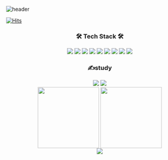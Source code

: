 ![header](https://capsule-render.vercel.app/api?type=wave&color=gradient&height=200&section=header&text=Preznt&fontSize=75&animation=fadeIn)

[![Hits](https://hits.seeyoufarm.com/api/count/incr/badge.svg?url=https%3A%2F%2Fgithub.com%2FPreznt%2Fhit-counter&count_bg=%2379C83D&title_bg=%23555555&icon=&icon_color=%23E7E7E7&title=hits&edge_flat=false)](https://hits.seeyoufarm.com)

<h3 align=center>🛠 Tech Stack 🛠</h3>
<div align=center>
    <img src="https://img.shields.io/badge/HTML5-E34F26?style=flat-square&logo=Html5&logoColor=white"/>
    <img src="https://img.shields.io/badge/CSS3-1572B6?style=flat-square&logo=CSS3&logoColor=white"/>
    <img src="https://img.shields.io/badge/javascript-F7DF1E?style=flat-square&logo=JavaScript&logoColor=black"/>
    <img src="https://img.shields.io/badge/tailwindcss-06B6D4?style=flat-square&logo=tailwindcss&logoColor=white"/>
    <img src="https://img.shields.io/badge/React-61DAFB?tyle=flat-square&logo=React&logoColor=blue"/>
    <img src="https://img.shields.io/badge/Node.js-6DB33F?style=flat-square&logo=Node.js&logoColor=white"/>
    <img src="https://img.shields.io/badge/MySQL-4479A1?style=flat-square&logo=MySQL&logoColor=white"/>
    <img src="https://img.shields.io/badge/Express-000000?style=flat-square&logo=tailwindcss&logoColor=white"/>
    <img src="https://img.shields.io/badge/Sequelize-52B0E7?style=flat-square&logo=tailwindcss&logoColor=white"/>
</div>
 <div align=center>
    <h3>✍️study</h3>
  <img src="https://img.shields.io/badge/Flutter-02569B?style=flat-square&logo=Flutter&logoColor=white"/>
    <img src="https://img.shields.io/badge/Dart-0175C2?style=flat-square&logo=Flutter&logoColor=white"/>
</div>

<div align=center>  
<a href="#"><img align="center" height="165px" src="https://github-readme-stats.vercel.app/api?username=Preznt&show_icons=true&theme=dark&custom_title=GitHub%20Stats&hide_border=true&card_width=412px"></a>
<a href="#"><img align="center" height="165px" src="https://github-readme-stats.vercel.app/api/top-langs/?username=Preznt&layout=compact&theme=dark&hide_border=true"></a>
</div>
<div align="center">
<a href="#"><img src="https://github-profile-trophy.vercel.app/?username=PollyGotACracker&theme=onedark&no-bg=true&no-frame=true"></a>
</div>

